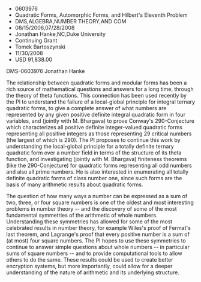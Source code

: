 
* 0603976
* Quadratic Forms, Automorphic Forms, and Hilbert's Eleventh Problem
* DMS,ALGEBRA,NUMBER THEORY,AND COM
* 08/15/2006,07/28/2008
* Jonathan Hanke,NC,Duke University
* Continuing Grant
* Tomek Bartoszynski
* 11/30/2008
* USD 91,838.00

DMS-0603976 Jonathan Hanke

The relationship between quadratic forms and modular forms has been a rich
source of mathematical questions and answers for a long time, through the theory
of theta functions. This connection has been used recently by the PI to
understand the failure of a local-global principle for integral ternary
quadratic forms, to give a complete answer of what numbers are represented by
any given positive definite integral quadratic form in four variables, and
(jointly with M. Bhargava) to prove Conway's 290-Conjecture which characterizes
all positive definite integer-valued quadratic forms representing all positive
integers as those representing 29 critical numbers (the largest of which is
290). The PI proposes to continue this work by understanding the local-global
principle for a totally definite ternary quadratic form over a number field in
terms of the structure of its theta function, and investigating (jointly with M.
Bhargava) finiteness theorems (like the 290-Conjecture) for quadratic forms
representing all odd numbers and also all prime numbers. He is also interested
in enumerating all totally definite quadratic forms of class number one, since
such forms are the basis of many arithmetic results about quadratic forms.

The question of how many ways a number can be expressed as a sum of two, three,
or four square numbers is one of the oldest and most interesting problems in
number theory -- and the discovery of some of the most fundamental symmetries of
the arithmetic of whole numbers. Understanding these symmetries has allowed for
some of the most celebrated results in number theory, for example Wiles's proof
of Fermat's last theorem, and Lagrange's proof that every positive number is a
sum of (at most) four square numbers. The PI hopes to use these symmetries to
continue to answer simple questions about whole numbers -- in particular sums of
square numbers -- and to provide computational tools to allow others to do the
same. These results could be used to create better encryption systems, but more
importantly, could allow for a deeper understanding of the nature of arithmetic
and its underlying structure.
